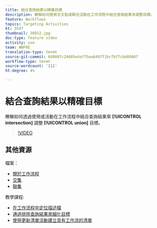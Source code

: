```yaml
---
title: 結合查詢結果以精確目標
description: 瞭解如何使用交叉點或聯合活動在工作流程中結合查詢結果來調整目標。
feature: Workflows
topics: Targeting Activities
kt: 5547
thumbnail: 36832.jpg
doc-type: feature video
activity: use
team: WWFRE
translation-type: tm+mt
source-git-commit: 689807c24685e4af75ea6497f1bcfbf7cb608667
workflow-type: tm+mt
source-wordcount: '111'
ht-degree: 4%

---
```



# 結合查詢結果以精確目標

瞭解如何透過使用或活動在工作流程中結合查詢結果來 **[!UICONTROL intersection]** 調整 **[!UICONTROL union]** 目標。

>[!VIDEO](https://video.tv.adobe.com/v/36832?quality=12)

## 其他資源

檔案：

* [關於工作流程](https://docs.adobe.com/content/help/en/campaign-classic/using/automating-with-workflows/introduction/about-workflows.html)
* [交集](https://docs.adobe.com/content/help/en/campaign-classic/using/automating-with-workflows/targeting-activities/intersection.html)
* [聯集](https://docs.adobe.com/content/help/en/campaign-classic/using/automating-with-workflows/targeting-activities/union.html)

教學課程:

* [在工作流程中定位描述檔](/help/acc/getting-started/targeting-profiles-in-a-workflow.md)
* [通過排除查詢結果來細化目標](/help/acc/automating-with-workflows/refining-targets-by-excluding-query-results.md)
* [使用更新清單活動建立具有工作流的清單](/help/acc/automating-with-workflows/using-the-update-list-activity.md)
